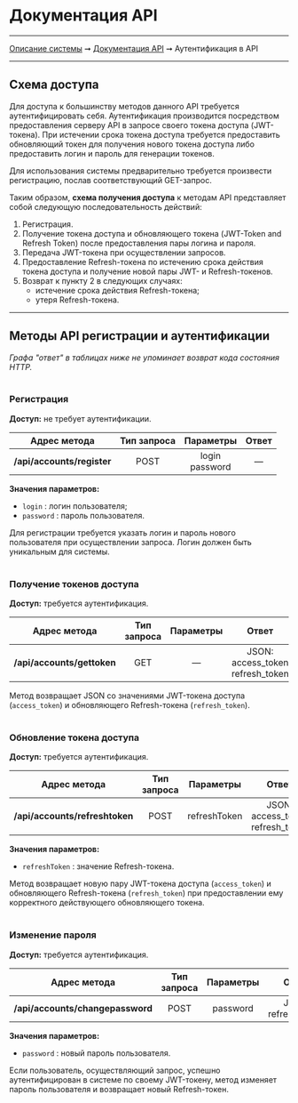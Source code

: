 # Документация API

----
[Описание системы](../index.md) ➞ [Документация API](index.md) ➞ Аутентификация в API

----

## Схема доступа

Для доступа к большинству методов данного API требуется аутентифицировать себя. Аутентификация производится посредством предоставления серверу API в запросе своего токена доступа (JWT-токена). При истечении срока токена доступа требуется предоставить обновляющий токен для получения нового токена доступа либо предоставить логин и пароль для генерации токенов.

Для использования системы предварительно требуется произвести регистрацию, послав соответствующий GET-запрос.

Таким образом, **схема получения доступа** к методам API представляет собой следующую последовательность действий:
1. Регистрация.
2. Получение токена доступа и обновляющего токена (JWT-Token and Refresh Token) после предоставления пары логина и пароля.
3. Передача JWT-токена при осуществлении запросов.
4. Предоставление Refresh-токена по истечению срока действия токена доступа и получение новой пары JWT- и Refresh-токенов.
5. Возврат к пункту 2 в следующих случаях:
	* истечение срока действия Refresh-токена;
	* утеря Refresh-токена.

-----

## Методы API регистрации и аутентификации

*Графа "ответ" в таблицах ниже не упоминает возврат кода состояния HTTP.*
<br/><br/>

### Регистрация

**Доступ:** не требует аутентификации.

|	Адрес метода				|	Тип запроса			|	Параметры			| Ответ
|	:----:						|	:----:				|	:----:				| :----:
| **/api/accounts/register**	|	POST				| login<br />password	| —

**Значения параметров:**
* `login` : логин пользователя;
* `password` : пароль пользователя.

Для регистрации требуется указать логин и пароль нового пользователя при осуществлении запроса. Логин должен быть уникальным для системы.
<br/><br/>

### Получение токенов доступа

**Доступ:** требуется аутентификация.

|	Адрес метода				|	Тип запроса			|	Параметры			| Ответ
|	:----:						|	:----:				|	:----:				| :----:
| **/api/accounts/gettoken**	|	GET					| —						| JSON:<br />access_token<br />refresh_token

Метод возвращает JSON со значениями JWT-токена доступа (`access_token`) и обновляющего Refresh-токена (`refresh_token`).
<br/><br/>

### Обновление токена доступа

**Доступ:** требуется аутентификация.

|	Адрес метода					|	Тип запроса			|	Параметры			| Ответ
|	:----:							|	:----:				|	:----:				| :----:
| **/api/accounts/refreshtoken**	|	POST				| refreshToken			| JSON:<br />access_token<br />refresh_token

**Значения параметров:**
* `refreshToken` : значение Refresh-токена.

Метод возвращает новую пару JWT-токена доступа (`access_token`) и обновляющего Refresh-токена (`refresh_token`) при предоставлении ему корректного действующего обновляющего токена.
<br/><br/>

### Изменение пароля

**Доступ:** требуется аутентификация.

|	Адрес метода					|	Тип запроса			|	Параметры			| Ответ
|	:----:							|	:----:				|	:----:				| :----:
| **/api/accounts/changepassword**	|	POST				| password				| JSON:<br/>refresh_token

**Значения параметров:**
* `password` : новый пароль пользователя.

Если пользователь, осуществляющий запрос, успешно аутентифицирован в системе по своему JWT-токену, метод изменяет пароль пользователя и возвращает новый Refresh-токен.
<br/><br/>
